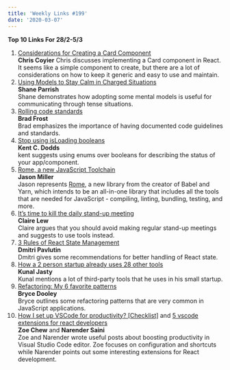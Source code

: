 ```yaml
---
title: 'Weekly Links #199'
date: '2020-03-07'
---
```


**Top 10 Links For 28/2-5/3**

1. [Considerations for Creating a Card Component](https://css-tricks.com/considerations-for-creating-a-card-component/)  
   **Chris Coyier**
   Chris discusses implementing a Card component in React. It seems like a simple component to create, but there are a lot of considerations on how to keep it generic and easy to use and maintain.
2. [Using Models to Stay Calm in Charged Situations](https://fs.blog/2020/03/models-charged-situations/)  
   **Shane Parrish**  
   Shane demonstrates how adopting some mental models is useful for communicating through tense situations.
3. [Rolling code standards](https://bradfrost.com/blog/post/rolling-code-standards/)  
   **Brad Frost**  
   Brad emphasizes the importance of having documented code guidelines and standards.
4. [Stop using isLoading booleans](https://kentcdodds.com/blog/stop-using-isloading-booleans)  
   **Kent C. Dodds**  
   kent suggests using enums over booleans for describing the status of your app/component.
5. [Rome, a new JavaScript Toolchain](https://jasonformat.com/rome-javascript-toolchain/)  
   **Jason Miller**  
   Jason represents [Rome](https://github.com/facebookexperimental/rome), a new library from the creator of Babel and Yarn, which intends to be an all-in-one library that includes all the tools that are needed for JavaScript - compiling, linting, bundling, testing, and more.
6. [It’s time to kill the daily stand-up meeting](https://knowyourteam.com/blog/2020/03/05/its-time-to-kill-the-daily-stand-up-meeting/)  
   **Claire Lew**  
   Claire argues that you should avoid making regular stand-up meetings and suggests to use tools instead.
7. [3 Rules of React State Management](https://dmitripavlutin.com/react-state-management/)  
   **Dmitri Pavlutin**  
   Dmitri gives some recommendations for better handling of React state.
8. [How a 2 person startup already uses 28 other tools](https://acrossapp.com/blog/how-a-2-person-startup-already-uses-28-other-tools)  
   **Kunal Jasty**  
   Kunal mentions a lot of third-party tools that he uses in his small startup.
9. [Refactoring: My 6 favorite patterns](https://brycedooley.com/refactoring-patterns/)  
   **Bryce Dooley**  
   Bryce outlines some refactoring patterns that are very common in JavaScript applications.
10. [How I set up VSCode for productivity? [Checklist]](https://dev.to/whizzzoe/how-i-set-up-vscode-for-productivity-checklist-omc) and [5 vscode extensions for react developers](https://dev.to/narendersaini32/5-vscode-extensions-for-react-developers-ipk)  
    **Zoe Chew** and **Narender Saini**  
    Zoe and Narender wrote useful posts about boosting productivity in Visual Studio Code editor. Zoe focuses on configuration and shortcuts while Narender points out some interesting extensions for React development.
